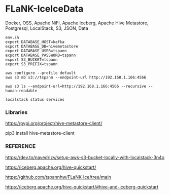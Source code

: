 # FLaNK-IceIceData
Docker, OSS, Apache NiFi, Apache Iceberg, Apache Hive Metastore, Postgresql, LocalStack, S3, JSON, Data



````
env.sh
export DATABASE_HOST=kafka
export DATABASE_DB=hivemetastore
export DATABASE_USER=tspann
export DATABASE_PASSWORD=tspann
export S3_BUCKET=tspann
export S3_PREFIX=tspann

aws configure --profile default
aws s3 mb s3://tspann --endpoint-url http://192.168.1.166:4566

aws s3 ls --endpoint-url=http://192.168.1.166:4566 --recursive --human-readable

localstack status services
````

### Libraries

https://pypi.org/project/hive-metastore-client/

pip3 install hive-metastore-client


### REFERENCE

https://dev.to/navedrizv/setup-aws-s3-bucket-locally-with-localstack-3n4o

https://iceberg.apache.org/hive-quickstart/

https://github.com/tspannhw/FLaNK-Ice/tree/main

https://iceberg.apache.org/hive-quickstart/#hive-and-iceberg-quickstart


